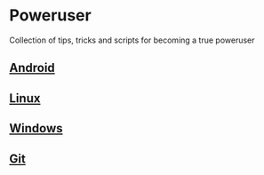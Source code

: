 # Poweruser
Collection of tips, tricks and scripts for becoming a true poweruser

## [Android](Android)

## [Linux](Linux)

## [Windows](Windows)

## [Git](Git.md)